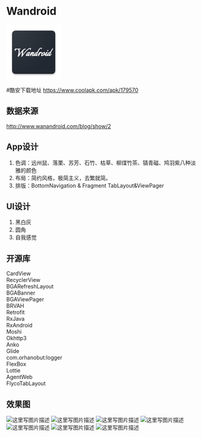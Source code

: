 # Wandroid
![icon](/app/src/main/res/mipmap-xxhdpi/ic_launcher.png "")

#酷安下载地址
https://www.coolapk.com/apk/179570

## 数据来源
http://www.wanandroid.com/blog/show/2

## App设计
1. 色调：远州鼠、落栗、苏芳、石竹、枯草、柳煤竹茶、锖青磁、鸠羽紫八种淡雅的颜色
2. 布局：简约风格，极简主义，去繁就简。
3. 排版：BottomNavigation & Fragment
     TabLayout&ViewPager
## UI设计
1. 黑白灰
2. 圆角
3. 自我感觉

## 开源库
CardView
<br>RecyclerView
<br>BGARefreshLayout
<br>BGABanner
<br>BGAViewPager
<br>BRVAH
<br>Retrofit
<br>RxJava
<br>RxAndroid
<br>Moshi
<br>Okhttp3
<br>Anko
<br>Glide
<br>com.orhanobut:logger
<br>FlexBox
<br>Lottie
<br>AgentWeb
<br>FlycoTabLayout

## 效果图
![这里写图片描述](http://img.blog.csdn.net/2018022518165989)
![这里写图片描述](http://img.blog.csdn.net/20180225181713135)
![这里写图片描述](http://img.blog.csdn.net/20180225181722782)
![这里写图片描述](http://img.blog.csdn.net/20180225181733355)
![这里写图片描述](http://img.blog.csdn.net/20180225181743530)
![这里写图片描述](http://img.blog.csdn.net/20180225181756871)
![这里写图片描述](http://img.blog.csdn.net/20180225181819622)

